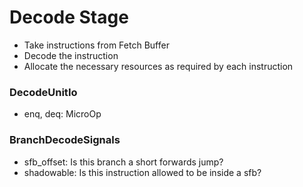 # Decode Stage

- Take instructions from Fetch Buffer
- Decode the instruction
- Allocate the necessary resources as required by each instruction

### DecodeUnitIo

- enq, deq: MicroOp

### BranchDecodeSignals

- sfb_offset: Is this branch a short forwards jump?
- shadowable: Is this instruction allowed to be inside a sfb?

